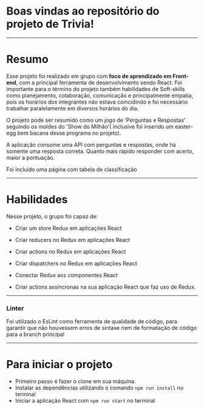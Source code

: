 # Boas vindas ao repositório do projeto de Trivia!

---

# Resumo

Esse projeto foi realizado em grupo com **foco de aprendizado em Front-end**, com a principal ferramenta de desenvolvimento sendo React. Foi importante para o término do projeto também habilidades de Soft-skills como planejamento, colaboração, comunicação e principalmente empatia, pois os horários dos integrantes não estava coincidindo e foi necessário trabalhar paralelamente em diversos horários do dia.

O projeto pode ser resumido como um jogo de 'Perguntas e Respostas' seguindo os moldes do 'Show do Milhão'( inclusive foi inserido um easter-egg bem bacana desse programa no projeto).

A aplicação consome uma API com perguntas e respostas, onde há somente uma resposta correta. Quanto mais rápido responder com acerto, maior a pontuação.

Foi incluído uma página com tabela de classificação

---

# Habilidades

Nesse projeto, o grupo foi capaz de:

  - Criar um store Redux em aplicações React

  - Criar reducers no Redux em aplicações React

  - Criar actions no Redux em aplicações React

  - Criar dispatchers no Redux em aplicações React

  - Conectar Redux aos componentes React

  - Criar actions assíncronas na sua aplicação React que faz uso de Redux.

---

### Linter

Foi utilizado o EsLint como ferramenta de qualidade de código, para garantir que não houvessem erros de sintaxe nem de formatação de código para a branch principal

---

# Para iniciar o projeto

- Primeiro passo é fazer o clone em sua máquina.
- Instalar as dependências utilizando o comando `npm run install` no terminal
- Iniciar a aplicação React com `npm run start` no terminal



